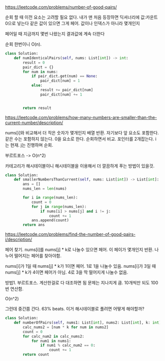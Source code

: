 https://leetcode.com/problems/number-of-good-pairs/

순회 할 때 이전 요소는 고려할 필요 없다.
내가 맨 처음 등장하면 딕셔너리에 값:카운트0으로 넣는다
같은 값이 있으면 그게 페어. 값이나 인덱스가 아니라 몇개인지

페어일 때 지금까지 몇번 나왔는지 결과값에 계속 더한다

순회 한번이니 O(n).

```python
class Solution:
    def numIdenticalPairs(self, nums: List[int]) -> int:
        result = 0
        pair_dict = {}
        for num in nums:
            if pair_dict.get(num) == None:
                pair_dict[num] = 1
            else:
                result += pair_dict[num]
                pair_dict[num] += 1
        

        return result
```


https://leetcode.com/problems/how-many-numbers-are-smaller-than-the-current-number/description/

nums[i]와 비교해서 더 작은 숫자가 몇개인지 배열 반환. 자기보다 앞 요소도 포함한다.
같은 수는 포함하지 않는다. 0을 요소로 한다.
순회하면서 비교. 포인터를 2개잡는다. i는 현재. j는 진행하며 순회.

부르트포스 -> O(n^2)

카테고리가 해시테이블이니 해시테이블을 이용해서 더 깔끔하게 푸는 방법이 있을것.
```python
class Solution:
    def smallerNumbersThanCurrent(self, nums: List[int]) -> List[int]:
        ans = []
        nums_len = len(nums)

        for i in range(nums_len):
            count = 0
            for j in range(nums_len):
                if nums[i] > nums[j] and i != j:
                    count += 1
            ans.append(count)
        return ans
```


https://leetcode.com/problems/find-the-number-of-good-pairs-i/description/

페어 찾기. nums[i]를 nums[j] * k로 나눌수 있으면 페어. 이 페이가 몇개인지 반환.
나누어 떨어지는 페어를 찾아야함.

nums[i]가 1일 때 nums[j] * k가 1이면 페어. 1로 1을 나눌수 있음.
nums[i]가 3일 때 nums[j] * k가 4이면 페어가 아님. 4로 3을 딱 떨어지게 나눌수 없음.

방법1. 부르트포스. 계산한걸로 다 대조하면 됨
문제는 지나치게 큼. 10개씩만 되도 100번 연산함.

O(n^2)

그런데 중간쯤 간다. 63% beats. 이거 해시테이블로 풀려면 어떻게 해야할까?

```python
class Solution:
    def numberOfPairs(self, nums1: List[int], nums2: List[int], k: int) -> int:
        calc_nums2 = [num * k for num in nums2]
        count = 0
        for calc_num2 in calc_nums2:
            for num1 in nums1:
                if num1 % calc_num2 == 0:
                    count += 1
        return count   
```
